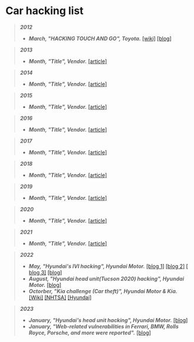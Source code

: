 # Car hacking list
> ***2012***
> - **_March, "HACKING TOUCH AND GO", Toyota._** [[wiki]](https://www.jkry.org/ouluhack/Toyota%20Touch%20&%20Go) [[blog]](http://www.happyhacking.org/HappyHacking/hacking/2012/03/05/Hacking-Toyota-Touh-and-go.html)

> ***2013***
> - **_Month, "Title", Vendor._** [[article]]( "")

> ***2014***
> - **_Month, "Title", Vendor._** [[article]]( "")

> ***2015***
> - **_Month, "Title", Vendor._** [[article]]( "")

> ***2016***
> - **_Month, "Title", Vendor._** [[article]]( "")

> ***2017***
> - **_Month, "Title", Vendor._** [[article]]( "")

> ***2018***
> - **_Month, "Title", Vendor._** [[article]]( "")

> ***2019***
> - **_Month, "Title", Vendor._** [[article]]( "")

> ***2020***
> - **_Month, "Title", Vendor._** [[article]]( "")

> ***2021***
> - **_Month, "Title", Vendor._** [[article]]( "")

> ***2022***
> - **_May, "Hyundai's IVI hacking", Hyundai Motor._** [[blog 1]](https://programmingwithstyle.com/posts/howihackedmycar/ "How I Hacked my Car") [[blog 2]](https://programmingwithstyle.com/posts/howihackedmycarpart2/) [[
blog 3]](https://programmingwithstyle.com/posts/howihackedmycarpart3/) [[blog]](https://programmingwithstyle.com/posts/howihackedmycarguidescreatingcustomfirmware/)
> - **_August, "Hyundai head unit(Tucson 2020) hacking", Hyundai Motor._** [[blog]](https://xakcop.com/post/hyundai-hack/)
> - **_Octorber, "Kia challenge (Car theft)", Hyundai Motor & Kia._** [[Wiki]](https://en.m.wikipedia.org/wiki/Kia_Challenge) [[NHTSA]](https://www.nhtsa.gov/press-releases/hyundai-kia-campaign-prevent-vehicle-theft) [[Hyundai]](https://www.hyundainews.com/en-us/releases/3768?uuid=lSsVufn8jKhEaxLg2980)

> ***2023***
> - **_January, "Hyundai's head unit hacking", Hyundai Motor._** [[blog]](https://xakcop.com/post/hyundai-hack-2/)
> - **_January, "Web-related vulnerabilities in Ferrari, BMW, Rolls Royce, Porsche, and more were reported"._** [[blog]](https://samcurry.net/web-hackers-vs-the-auto-industry/)
